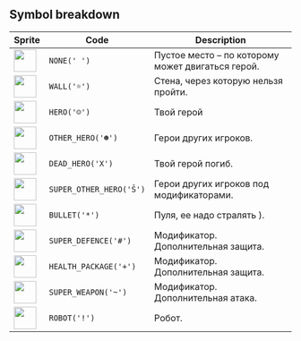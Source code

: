 <meta charset="UTF-8">

## Symbol breakdown
| Sprite | Code | Description |
| -------- | -------- | -------- |
|<img src="https://github.com/codenjoyme/codenjoy/raw/master/CodingDojo/games/quake2d/src/main/webapp/resources/quake2d/sprite/none.png" style="width:40px;" /> | `NONE(' ')` | Пустое место – по которому может двигаться герой. | 
|<img src="https://github.com/codenjoyme/codenjoy/raw/master/CodingDojo/games/quake2d/src/main/webapp/resources/quake2d/sprite/wall.png" style="width:40px;" /> | `WALL('☼')` | Стена, через которую нельзя пройти. | 
|<img src="https://github.com/codenjoyme/codenjoy/raw/master/CodingDojo/games/quake2d/src/main/webapp/resources/quake2d/sprite/hero.png" style="width:40px;" /> | `HERO('☺')` | Твой герой | 
|<img src="https://github.com/codenjoyme/codenjoy/raw/master/CodingDojo/games/quake2d/src/main/webapp/resources/quake2d/sprite/other_hero.png" style="width:40px;" /> | `OTHER_HERO('☻')` | Герои других игроков. | 
|<img src="https://github.com/codenjoyme/codenjoy/raw/master/CodingDojo/games/quake2d/src/main/webapp/resources/quake2d/sprite/dead_hero.png" style="width:40px;" /> | `DEAD_HERO('X')` | Твой герой погиб. | 
|<img src="https://github.com/codenjoyme/codenjoy/raw/master/CodingDojo/games/quake2d/src/main/webapp/resources/quake2d/sprite/super_other_hero.png" style="width:40px;" /> | `SUPER_OTHER_HERO('Š')` | Герои других игроков под модификаторами. | 
|<img src="https://github.com/codenjoyme/codenjoy/raw/master/CodingDojo/games/quake2d/src/main/webapp/resources/quake2d/sprite/bullet.png" style="width:40px;" /> | `BULLET('*')` | Пуля, ее надо стралять ). | 
|<img src="https://github.com/codenjoyme/codenjoy/raw/master/CodingDojo/games/quake2d/src/main/webapp/resources/quake2d/sprite/super_defence.png" style="width:40px;" /> | `SUPER_DEFENCE('#')` | Модификатор. Дополнительная защита. | 
|<img src="https://github.com/codenjoyme/codenjoy/raw/master/CodingDojo/games/quake2d/src/main/webapp/resources/quake2d/sprite/health_package.png" style="width:40px;" /> | `HEALTH_PACKAGE('+')` | Модификатор. Дополнительная защита. | 
|<img src="https://github.com/codenjoyme/codenjoy/raw/master/CodingDojo/games/quake2d/src/main/webapp/resources/quake2d/sprite/super_weapon.png" style="width:40px;" /> | `SUPER_WEAPON('~')` | Модификатор. Дополнительная атака. | 
|<img src="https://github.com/codenjoyme/codenjoy/raw/master/CodingDojo/games/quake2d/src/main/webapp/resources/quake2d/sprite/robot.png" style="width:40px;" /> | `ROBOT('!')` | Робот. | 
